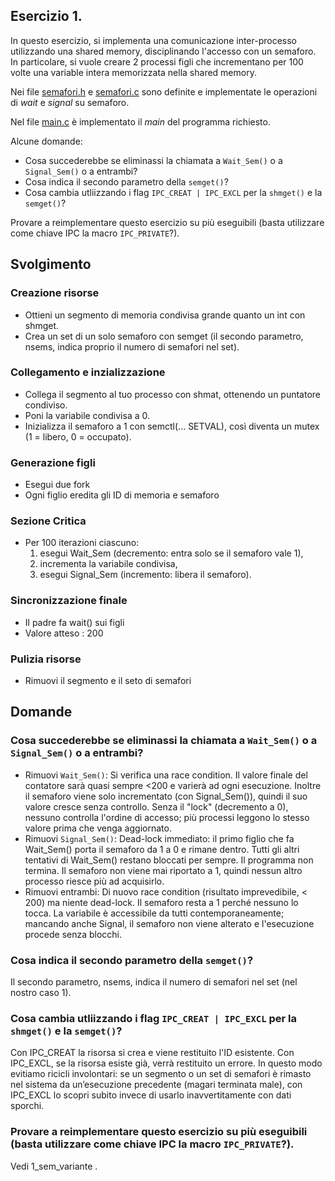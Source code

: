 ## Esercizio 1.

In questo esercizio, si implementa una comunicazione inter-processo utilizzando una shared memory, disciplinando l'accesso con un semaforo. In particolare, si vuole creare 2 processi figli che incrementano per 100 volte una variable intera memorizzata nella shared memory.

Nei file [semafori.h](semafori.h) e [semafori.c](semafori.c) sono definite e implementate le operazioni di *wait* e *signal* su semaforo.

Nel file [main.c](main.c) è implementato il *main* del programma richiesto.

Alcune domande:

- Cosa succederebbe se eliminassi la chiamata a ``Wait_Sem()`` o a ``Signal_Sem()`` o a entrambi?
- Cosa indica il secondo parametro della ``semget()``?
- Cosa cambia utliizzando i flag ``IPC_CREAT | IPC_EXCL`` per la ``shmget()`` e la ``semget()``?


Provare a reimplementare questo esercizio su più eseguibili (basta utilizzare come chiave IPC la macro ``IPC_PRIVATE``?).


## Svolgimento

### Creazione risorse
- Ottieni un segmento di memoria condivisa grande quanto un int con shmget.
- Crea un set di un solo semaforo con semget (il secondo parametro, nsems, indica proprio il numero di semafori nel set).

### Collegamento e inzializzazione
- Collega il segmento al tuo processo con shmat, ottenendo un puntatore condiviso.
- Poni la variabile condivisa a 0.
- Inizializza il semaforo a 1 con semctl(... SETVAL), così diventa un mutex (1 = libero, 0 = occupato).

### Generazione figli
- Esegui due fork
- Ogni figlio eredita gli ID di memoria e semaforo

### Sezione Critica
- Per 100 iterazioni ciascuno:
	1.	esegui Wait_Sem (decremento: entra solo se il semaforo vale 1),
	2.	incrementa la variabile condivisa,
	3.	esegui Signal_Sem (incremento: libera il semaforo).

### Sincronizzazione finale
- Il padre fa wait() sui figli 
- Valore atteso : 200

### Pulizia risorse
- Rimuovi il segmento e il seto di semafori

## Domande
### Cosa succederebbe se eliminassi la chiamata a ``Wait_Sem()`` o a ``Signal_Sem()`` o a entrambi?
- Rimuovi ``Wait_Sem()``: Si verifica una race condition. Il valore finale del contatore sarà quasi sempre <200 e varierà ad ogni esecuzione.  Inoltre il semaforo viene solo incrementato (con Signal_Sem()), quindi il suo valore cresce senza controllo. Senza il "lock" (decremento a 0), nessuno controlla l'ordine di accesso; più processi leggono lo stesso valore prima che venga aggiornato.
- Rimuovi ``Signal_Sem()``:  Dead-lock immediato: il primo figlio che fa Wait_Sem() porta il semaforo da 1 a 0 e rimane dentro. Tutti gli altri tentativi di Wait_Sem() restano bloccati per sempre. Il programma non termina. Il semaforo non viene mai riportato a 1, quindi nessun altro processo riesce più ad acquisirlo. 
- Rimuovi entrambi:  Di nuovo race condition (risultato imprevedibile, < 200) ma niente dead-lock. Il semaforo resta a 1 perché nessuno lo tocca. La variabile è accessibile da tutti contemporaneamente; mancando anche Signal, il semaforo non viene alterato e l'esecuzione procede senza blocchi.

### Cosa indica il secondo parametro della ``semget()``?
Il secondo parametro, nsems, indica il numero di semafori nel set (nel nostro caso 1).

### Cosa cambia utliizzando i flag ``IPC_CREAT | IPC_EXCL`` per la ``shmget()`` e la ``semget()``?
Con IPC_CREAT la risorsa si crea e viene restituito l'ID esistente. Con IPC_EXCL, se la risorsa esiste già, verrà restituito un errore. In questo modo evitiamo ricicli involontari: se un segmento o un set di semafori è rimasto nel sistema da un’esecuzione precedente (magari terminata male), con IPC_EXCL lo scopri subito invece di usarlo inavvertitamente con dati sporchi.

### Provare a reimplementare questo esercizio su più eseguibili (basta utilizzare come chiave IPC la macro ``IPC_PRIVATE``?).
Vedi 1_sem_variante .